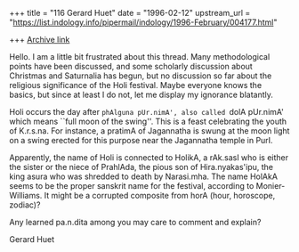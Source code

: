 +++
title = "116 Gerard Huet"
date = "1996-02-12"
upstream_url = "https://list.indology.info/pipermail/indology/1996-February/004177.html"

+++
[Archive link](https://list.indology.info/pipermail/indology/1996-February/004177.html)

Hello. I am a little bit frustrated about this thread. Many methodological
points have been discussed, and some scholarly discussion about Christmas
and Saturnalia has begun, but no discussion so far about the religious
significance of the Holi festival. Maybe everyone knows the basics,
but since at least I do not, let me display my ignorance blatantly.

Holi occurs the day after `phAlguna pUr.nimA', also called `dolA pUr.nimA'
which means ``full moon of the swing''. This is a feast celebrating the
youth of K.r.s.na. For instance, a pratimA of Jagannatha is swung at the moon 
light on a swing erected for this purpose near the Jagannatha temple in PurI.

Apparently, the name of Holi is connected to HolikA, a rAk.sasI who
is either the sister or the niece of PrahlAda, the pious son of
Hira.nyakas'ipu, the king asura who was shredded to death by Narasi.mha.
The name HolAkA seems to be the proper sanskrit name for the festival,
according to Monier-Williams. 
It might be a corrupted composite from horA (hour, horoscope, zodiac)?

Any learned pa.n.dita among you may care to comment and explain?

Gerard Huet




